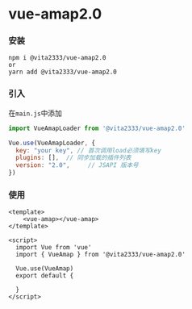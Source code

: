 # vue-amap2.0

### 安装
```shell script
npm i @vita2333/vue-amap2.0
or 
yarn add @vita2333/vue-amap2.0
```

### 引入
在`main.js`中添加
```javascript
import VueAmapLoader from '@vita2333/vue-amap2.0'

Vue.use(VueAmapLoader, {
  key: "your key", // 首次调用load必须填写key
  plugins: [],  // 同步加载的插件列表
  version: "2.0",     // JSAPI 版本号
})
```

### 使用
```vue
<template>
    <vue-amap></vue-amap>
</template>

<script>
  import Vue from 'vue'
  import { VueAmap } from '@vita2333/vue-amap2.0'

  Vue.use(VueAmap)
  export default {

  }
</script>
```
